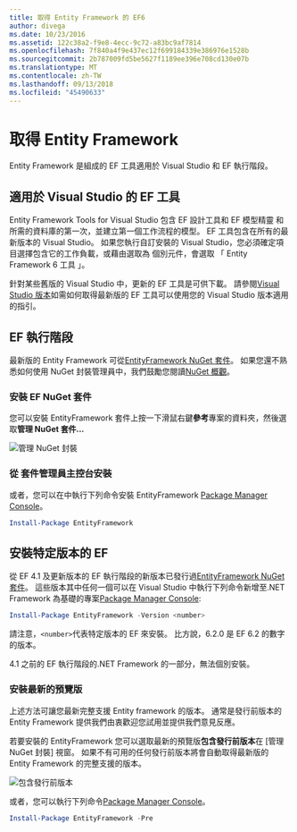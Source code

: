 ```yaml
---
title: 取得 Entity Framework 的 EF6
author: divega
ms.date: 10/23/2016
ms.assetid: 122c38a2-f9e8-4ecc-9c72-a83bc9af7814
ms.openlocfilehash: 7f840a4f9e437ec12f699184339e386976e1528b
ms.sourcegitcommit: 2b787009fd5be5627f1189ee396e708cd130e07b
ms.translationtype: MT
ms.contentlocale: zh-TW
ms.lasthandoff: 09/13/2018
ms.locfileid: "45490633"
---
```

# <a name="get-entity-framework"></a>取得 Entity Framework
Entity Framework 是組成的 EF 工具適用於 Visual Studio 和 EF 執行階段。

## <a name="ef-tools-for-visual-studio"></a>適用於 Visual Studio 的 EF 工具

Entity Framework Tools for Visual Studio 包含 EF 設計工具和 EF 模型精靈 和所需的資料庫的第一次，並建立第一個工作流程的模型。 EF 工具包含在所有的最新版本的 Visual Studio。 如果您執行自訂安裝的 Visual Studio，您必須確定項目選擇包含它的工作負載，或藉由選取為 個別元件，會選取 「 Entity Framework 6 工具 」。

針對某些舊版的 Visual Studio 中，更新的 EF 工具是可供下載。 請參閱[Visual Studio 版本](~/ef6/what-is-new/visual-studio.md)如需如何取得最新版的 EF 工具可以使用您的 Visual Studio 版本適用的指引。

## <a name="ef-runtime"></a>EF 執行階段

最新版的 Entity Framework 可從[EntityFramework NuGet 套件](http://nuget.org/packages/EntityFramework/)。 如果您還不熟悉如何使用 NuGet 封裝管理員中，我們鼓勵您閱讀[NuGet 概觀](https://docs.microsoft.com/nuget/consume-packages/overview-and-workflow)。

### <a name="installing-the-ef-nuget-package"></a>安裝 EF NuGet 套件

您可以安裝 EntityFramework 套件上按一下滑鼠右鍵**參考**專案的資料夾，然後選取**管理 NuGet 套件...**

![管理 NuGet 封裝](~/ef6/media/managenugetpackages.png)

### <a name="installing-from-package-manager-console"></a>從 套件管理員主控台安裝

或者，您可以在中執行下列命令安裝 EntityFramework [Package Manager Console](http://docs.nuget.org/docs/start-here/using-the-package-manager-console)。

``` powershell
Install-Package EntityFramework
```

## <a name="installing-a-specific-version-of-ef"></a>安裝特定版本的 EF

從 EF 4.1 及更新版本的 EF 執行階段的新版本已發行過[EntityFramework NuGet 套件](https://www.nuget.org/packages/EntityFramework/)。 這些版本其中任何一個可以在 Visual Studio 中執行下列命令新增至.NET Framework 為基礎的專案[Package Manager Console](http://docs.nuget.org/docs/start-here/using-the-package-manager-console):

``` powershell
Install-Package EntityFramework -Version <number>
```

請注意，`<number>`代表特定版本的 EF 來安裝。 比方說，6.2.0 是 EF 6.2 的數字的版本。   

4.1 之前的 EF 執行階段的.NET Framework 的一部分，無法個別安裝。

### <a name="installing-the-latest-preview"></a>安裝最新的預覽版

上述方法可讓您最新完整支援 Entity framework 的版本。 通常是發行前版本的 Entity Framework 提供我們由衷歡迎您試用並提供我們意見反應。

若要安裝的 EntityFramework 您可以選取最新的預覽版**包含發行前版本**在 [管理 NuGet 封裝] 視窗。 如果不有可用的任何發行前版本將會自動取得最新版的 Entity Framework 的完整支援的版本。

![包含發行前版本](~/ef6/media/includeprerelease.png)

或者，您可以執行下列命令[Package Manager Console](http://docs.nuget.org/docs/start-here/using-the-package-manager-console)。

``` powershell
Install-Package EntityFramework -Pre
```
